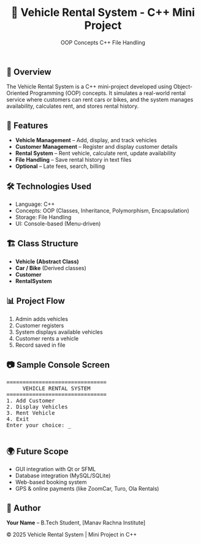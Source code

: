 <!DOCTYPE html>
<html lang="en">
<body>

  <header>
    <h1>🚗 Vehicle Rental System - C++ Mini Project</h1>
    <p><span class="tag">OOP Concepts</span> <span class="tag">C++</span> <span class="tag">File Handling</span></p>
  </header>

  <div class="container">
    <h2>📌 Overview</h2>
    <p>
      The Vehicle Rental System is a C++ mini-project developed using
      Object-Oriented Programming (OOP) concepts. It simulates a real-world
      rental service where customers can rent cars or bikes, and the system manages
      availability, calculates rent, and stores rental history.
    </p>
    <h2>🎯 Features</h2>
    <ul>
      <li><b>Vehicle Management</b> – Add, display, and track vehicles</li>
      <li><b>Customer Management</b> – Register and display customer details</li>
      <li><b>Rental System</b> – Rent vehicle, calculate rent, update availability</li>
      <li><b>File Handling</b> – Save rental history in text files</li>
      <li><b>Optional</b> – Late fees, search, billing</li>
    </ul>
    <h2>🛠️ Technologies Used</h2>
    <ul>
      <li>Language: C++</li>
      <li>Concepts: OOP (Classes, Inheritance, Polymorphism, Encapsulation)</li>
      <li>Storage: File Handling</li>
      <li>UI: Console-based (Menu-driven)</li>
    </ul>
    <h2>🏗️ Class Structure</h2>
    <ul>
      <li><b>Vehicle (Abstract Class)</b></li>
      <li><b>Car / Bike</b> (Derived classes)</li>
      <li><b>Customer</b></li>
      <li><b>RentalSystem</b></li>
    </ul>
    <h2>📊 Project Flow</h2>
    <ol>
      <li>Admin adds vehicles</li>
      <li>Customer registers</li>
      <li>System displays available vehicles</li>
      <li>Customer rents a vehicle</li>
      <li>Record saved in file</li>
    </ol>
    <h2>📷 Sample Console Screen</h2>
    <pre>
===============================
     VEHICLE RENTAL SYSTEM
===============================
1. Add Customer
2. Display Vehicles
3. Rent Vehicle
4. Exit
Enter your choice: _
    </pre>
    <h2>🌍 Future Scope</h2>
    <ul>
      <li>GUI integration with Qt or SFML</li>
      <li>Database integration (MySQL/SQLite)</li>
      <li>Web-based booking system</li>
      <li>GPS & online payments (like ZoomCar, Turo, Ola Rentals)</li>
    </ul>
    <h2>🙋 Author</h2>
    <p><b>Your Name</b> – B.Tech Student, [Manav Rachna Institute]</p>
  </div>

  <footer>
    © 2025 Vehicle Rental System | Mini Project in C++
  </footer>

</body>
</html>
